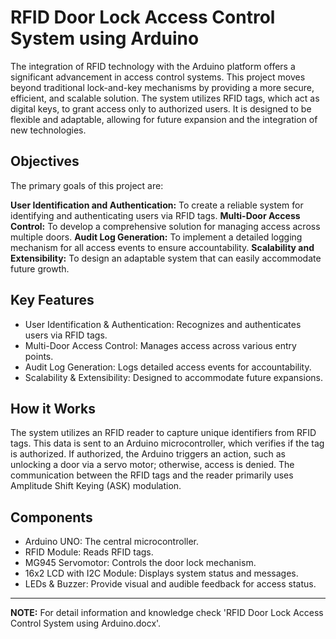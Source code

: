 # RFID Door Lock Access Control System using Arduino

The integration of RFID technology with the Arduino platform offers a significant advancement in access control systems. This project moves beyond traditional lock-and-key mechanisms by providing a more secure, efficient, and scalable solution. The system utilizes RFID tags, which act as digital keys, to grant access only to authorized users. It is designed to be flexible and adaptable, allowing for future expansion and the integration of new technologies. 

## Objectives

The primary goals of this project are: 

**User Identification and Authentication:** To create a reliable system for identifying and authenticating users via RFID tags. 
**Multi-Door Access Control:** To develop a comprehensive solution for managing access across multiple doors.
**Audit Log Generation:** To implement a detailed logging mechanism for all access events to ensure accountability.
**Scalability and Extensibility:** To design an adaptable system that can easily accommodate future growth.

## Key Features

- User Identification & Authentication: Recognizes and authenticates users via RFID tags.
- Multi-Door Access Control: Manages access across various entry points.
- Audit Log Generation: Logs detailed access events for accountability.
- Scalability & Extensibility: Designed to accommodate future expansions.

## How it Works
The system utilizes an RFID reader to capture unique identifiers from RFID tags. This data is sent to an Arduino microcontroller, which verifies if the tag is authorized. If authorized, the Arduino triggers an action, such as unlocking a door via a servo motor; otherwise, access is denied. The communication between the RFID tags and the reader primarily uses Amplitude Shift Keying (ASK) modulation.

## Components

- Arduino UNO: The central microcontroller.
- RFID Module: Reads RFID tags.
- MG945 Servomotor: Controls the door lock mechanism.
- 16x2 LCD with I2C Module: Displays system status and messages.
- LEDs & Buzzer: Provide visual and audible feedback for access status.


---

**NOTE:** For detail information and knowledge check 'RFID Door Lock Access Control System using Arduino.docx'.
